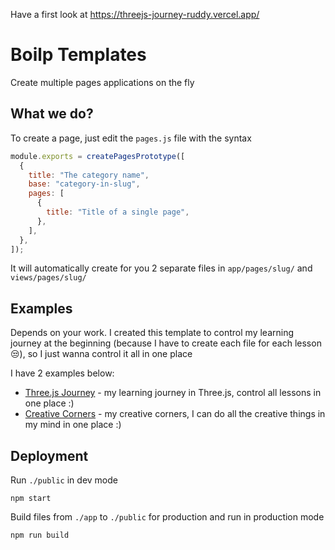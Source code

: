 Have a first look at https://threejs-journey-ruddy.vercel.app/

# Boilp Templates

Create multiple pages applications on the fly

## What we do?

To create a page, just edit the `pages.js` file with the syntax

```js
module.exports = createPagesPrototype([
  {
    title: "The category name",
    base: "category-in-slug",
    pages: [
      {
        title: "Title of a single page",
      },
    ],
  },
]);
```

It will automatically create for you 2 separate files in `app/pages/slug/` and `views/pages/slug/`

## Examples

Depends on your work. I created this template to control my learning journey at the beginning (because I have to create each file for each lesson 😒), so I just wanna control it all in one place

I have 2 examples below:

- [Three.js Journey](https://threejs-journey-ruddy.vercel.app/) - my learning journey in Three.js, control all lessons in one place :)
- [Creative Corners](https://creative-coding-delta.vercel.app/) - my creative corners, I can do all the creative things in my mind in one place :)

## Deployment

Run `./public` in dev mode

```shell
npm start
```

Build files from `./app` to `./public` for production and run in production mode

```shell
npm run build
```
